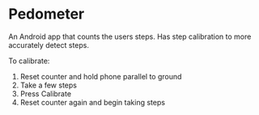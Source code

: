 Pedometer
=========

An Android app that counts the users steps. Has step calibration to more accurately detect steps.

To calibrate:

1. Reset counter and hold phone parallel to ground
2. Take a few steps
3. Press Calibrate
4. Reset counter again and begin taking steps
